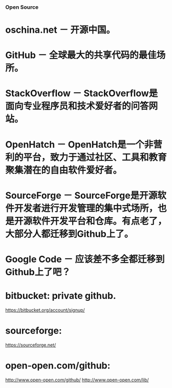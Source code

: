 ### Open Source

# oschina.net － 开源中国。 

# GitHub － 全球最大的共享代码的最佳场所。 

# StackOverflow － StackOverflow是面向专业程序员和技术爱好者的问答网站。 

# OpenHatch － OpenHatch是一个非营利的平台，致力于通过社区、工具和教育聚集潜在的自由软件爱好者。 

# SourceForge － SourceForge是开源软件开发者进行开发管理的集中式场所，也是开源软件开发平台和仓库。有点老了，大部分人都迁移到Github上了。 

# Google Code － 应该差不多全都迁移到Github上了吧？

# bitbucket: private github. 
  https://bitbucket.org/account/signup/

# sourceforge:
  https://sourceforge.net/


# open-open.com/github:
  http://www.open-open.com/github/
  http://www.open-open.com/lib/

